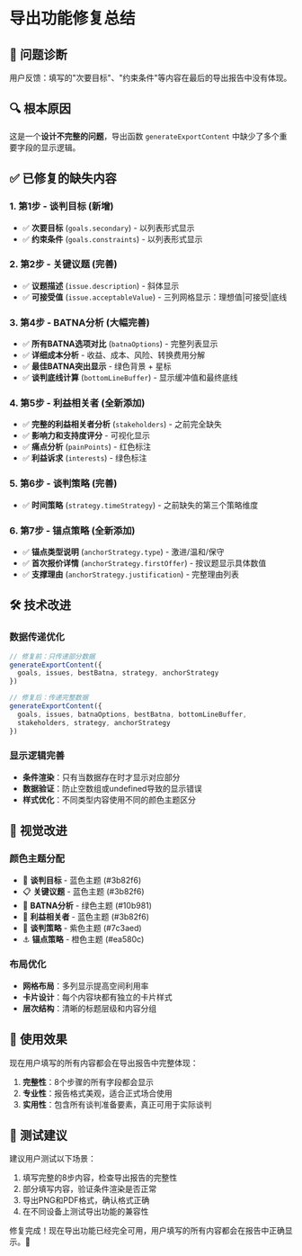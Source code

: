 # 导出功能修复总结

## 🎯 问题诊断
用户反馈：填写的"次要目标"、"约束条件"等内容在最后的导出报告中没有体现。

## 🔍 根本原因
这是一个**设计不完整的问题**，导出函数 `generateExportContent` 中缺少了多个重要字段的显示逻辑。

## ✅ 已修复的缺失内容

### 1. 第1步 - 谈判目标 (新增)
- ✅ **次要目标** (`goals.secondary`) - 以列表形式显示
- ✅ **约束条件** (`goals.constraints`) - 以列表形式显示

### 2. 第2步 - 关键议题 (完善)
- ✅ **议题描述** (`issue.description`) - 斜体显示
- ✅ **可接受值** (`issue.acceptableValue`) - 三列网格显示：理想值|可接受|底线

### 3. 第4步 - BATNA分析 (大幅完善)
- ✅ **所有BATNA选项对比** (`batnaOptions`) - 完整列表显示
- ✅ **详细成本分析** - 收益、成本、风险、转换费用分解
- ✅ **最佳BATNA突出显示** - 绿色背景 + 星标
- ✅ **谈判底线计算** (`bottomLineBuffer`) - 显示缓冲值和最终底线

### 4. 第5步 - 利益相关者 (全新添加)
- ✅ **完整的利益相关者分析** (`stakeholders`) - 之前完全缺失
- ✅ **影响力和支持度评分** - 可视化显示
- ✅ **痛点分析** (`painPoints`) - 红色标注
- ✅ **利益诉求** (`interests`) - 绿色标注

### 5. 第6步 - 谈判策略 (完善)
- ✅ **时间策略** (`strategy.timeStrategy`) - 之前缺失的第三个策略维度

### 6. 第7步 - 锚点策略 (全新添加)
- ✅ **锚点类型说明** (`anchorStrategy.type`) - 激进/温和/保守
- ✅ **首次报价详情** (`anchorStrategy.firstOffer`) - 按议题显示具体数值
- ✅ **支撑理由** (`anchorStrategy.justification`) - 完整理由列表

## 🛠️ 技术改进

### 数据传递优化
```javascript
// 修复前：只传递部分数据
generateExportContent({
  goals, issues, bestBatna, strategy, anchorStrategy
})

// 修复后：传递完整数据
generateExportContent({
  goals, issues, batnaOptions, bestBatna, bottomLineBuffer,
  stakeholders, strategy, anchorStrategy
})
```

### 显示逻辑完善
- **条件渲染**：只有当数据存在时才显示对应部分
- **数据验证**：防止空数组或undefined导致的显示错误
- **样式优化**：不同类型内容使用不同的颜色主题区分

## 🎨 视觉改进

### 颜色主题分配
- 🎯 **谈判目标** - 蓝色主题 (#3b82f6)
- 📋 **关键议题** - 蓝色主题 (#3b82f6) 
- 🧮 **BATNA分析** - 绿色主题 (#10b981)
- 👥 **利益相关者** - 蓝色主题 (#3b82f6)
- 🎲 **谈判策略** - 紫色主题 (#7c3aed)
- ⚓ **锚点策略** - 橙色主题 (#ea580c)

### 布局优化
- **网格布局**：多列显示提高空间利用率
- **卡片设计**：每个内容块都有独立的卡片样式
- **层次结构**：清晰的标题层级和内容分组

## 🚀 使用效果

现在用户填写的所有内容都会在导出报告中完整体现：
1. **完整性**：8个步骤的所有字段都会显示
2. **专业性**：报告格式美观，适合正式场合使用
3. **实用性**：包含所有谈判准备要素，真正可用于实际谈判

## 📝 测试建议

建议用户测试以下场景：
1. 填写完整的8步内容，检查导出报告的完整性
2. 部分填写内容，验证条件渲染是否正常
3. 导出PNG和PDF格式，确认格式正确
4. 在不同设备上测试导出功能的兼容性

修复完成！现在导出功能已经完全可用，用户填写的所有内容都会在报告中正确显示。🎉